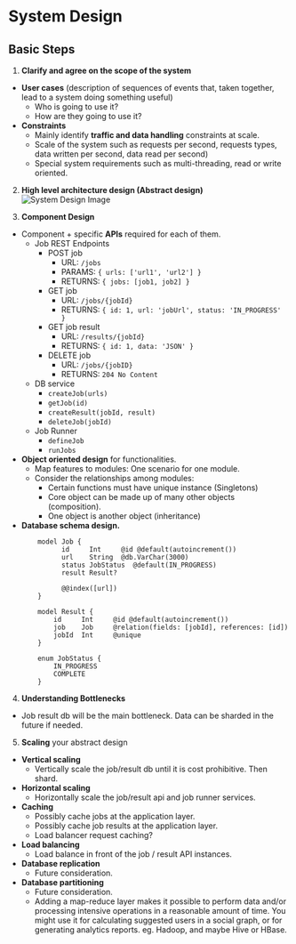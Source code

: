 # System Design

## Basic Steps

1) **Clarify and agree on the scope of the system**
* **User cases** (description of sequences of events that, taken together, lead to a system doing something useful)
    * Who is going to use it?
    * How are they going to use it?
* **Constraints**
    * Mainly identify **traffic and data handling** constraints at scale.
    * Scale of the system such as requests per second, requests types, data written per second, data read per second)
    * Special system requirements such as multi-threading, read or write oriented.

2) **High level architecture design (Abstract design)**
  ![System Design Image](https://lh3.googleusercontent.com/pw/ABLVV85dEk0tYiuYwTkBZU5BXkd6qOCerbr6a_Qi7pEJjXcaOumxJmnOY793I1IAWjXjMpjx9MZ0Ewd30otylhfgERHZwz9Bo79Nspu3bdI96VEONc0adY9ZGGelJhZToAxlaoQ65yPvFS5lwJEtQB9gUzASOEu4FA2YM0esJs6ViHpI3832xfv0etp4jNY4QiLHEM2tu8a-0vHBBwrPYnSD_38asA65srGBf9a2HrhoTkTMxmoxPwsbAvsKljQ9XegjFaD6vzDnobPm0F_yV6o_ogWUbQw3USFaSyJM33Z80jTe8QLu78ZJq7IDuM9hGi8Syc4xZD-cRf3t_QmbsW8sfYgTzSOvU93DDyTM9lRxtI6EGiT0S-U9sPkJkdZptQg6JNjiAzyrjytIzz5SWEcdO97bI1_3HsUJEfbqosXLwSQ1KqAQ3SgEkHeSwCLu3eGu5ezaEAEP46u0ypwheTiuEml-7_mlsKok84jptqKalYfRZUYttSchmpjCsWfEnB0eXVwvVpWA7LTm4HhMe2OWirI3nEqWI3GnC4dj69x3bTGIcrQud0etnsJUGrmdEkG1nqQiNQckLdDeMJOIq1_78seFHmG4O3vWhiErRgiBbRHnOgjKkkCpBN589kMqd62IxoYxLXJgYWubnORGC0V1_5xyYPtRtAf5HDXxXf6pjDwPr8QTzg0TIhZbBLrXREYvtMJ_8dgP3V1taNZNmpRziI38C2P8s739xbKyX-l7VjMbgO-MuxdRTUCUKYntdbMUkAmcRBe7r3EWdsph_Yhxm5sVbQ7hpXjqXssVWSI-0LesufGIwFP1fS4NMVM3Q1ncrW01YZit6Hqpu-nGWz981BRIQgmnhoqxFr9VpTTlUedBQKT4jnHtakXpdi8_DyWME9pl_hwSnD9hB3sKSp98xcwMtCNnwCZ2k17947Bg56I=w2216-h1662-s-no?authuser=0)

3) **Component Design**
* Component + specific **APIs** required for each of them.
  * Job REST Endpoints
    * POST job
      * URL: `/jobs`
      * PARAMS: `{ urls: ['url1', 'url2'] }`
      * RETURNS: `{ jobs: [job1, job2] }`
    * GET job
      * URL: `/jobs/{jobId}`
      * RETURNS: `{ id: 1, url: 'jobUrl', status: 'IN_PROGRESS' }`
    * GET job result
        * URL: `/results/{jobId}`
        * RETURNS: `{ id: 1, data: 'JSON' }`
    * DELETE job
      * URL: `/jobs/{jobID}`
      * RETURNS: `204 No Content`
  * DB service
    * `createJob(urls)`
    * `getJob(id)`
    * `createResult(jobId, result)`
    * `deleteJob(jobId)`
  * Job Runner
    * `defineJob`
    * `runJobs`
* **Object oriented design** for functionalities.
    * Map features to modules: One scenario for one module.
    * Consider the relationships among modules:
        * Certain functions must have unique instance (Singletons)
        * Core object can be made up of many other objects (composition).
        * One object is another object (inheritance)
* **Database schema design.**
    ```
        model Job {
              id     Int     @id @default(autoincrement())
              url    String  @db.VarChar(3000)
              status JobStatus  @default(IN_PROGRESS)
              result Result?

              @@index([url])
        }

        model Result {
            id     Int     @id @default(autoincrement())
            job    Job     @relation(fields: [jobId], references: [id])
            jobId  Int     @unique
        }

        enum JobStatus {
            IN_PROGRESS
            COMPLETE
        }
    ```

4) **Understanding Bottlenecks**
  - Job result db will be the main bottleneck. Data can be sharded in the future if needed.

5) **Scaling** your abstract design
* **Vertical scaling**
    * Vertically scale the job/result db until it is cost prohibitive. Then shard.
* **Horizontal scaling**
    * Horizontally scale the job/result api and job runner services.
* **Caching**
    * Possibly cache jobs at the application layer.
    * Possibly cache job results at the application layer.
    * Load balancer request caching?
* **Load balancing**
    * Load balance in front of the job / result API instances.
* **Database replication**
    * Future consideration.
* **Database partitioning**
    * Future consideration.
    * Adding a map-reduce layer makes it possible to perform data and/or processing intensive operations in a reasonable amount of time. You might use it for calculating suggested users in a social graph, or for generating analytics reports. eg. Hadoop, and maybe Hive or HBase.